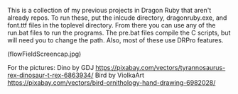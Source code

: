 This is a collection of my previous projects in Dragon Ruby that aren't already repos.
To run these, put the inlcude directory, dragonruby.exe, and font.ttf files in the toplevel directory.
From there you can use any of the run.bat files to run the programs.
The pre.bat files compile the C scripts, but will need you to change the path.
Also, most of these use DRPro features.

(flowFieldScreencap.jpg)

For the pictures:
Dino by GDJ https://pixabay.com/vectors/tyrannosaurus-rex-dinosaur-t-rex-6863934/
Bird by ViolkaArt https://pixabay.com/vectors/bird-ornithology-hand-drawing-6982028/

